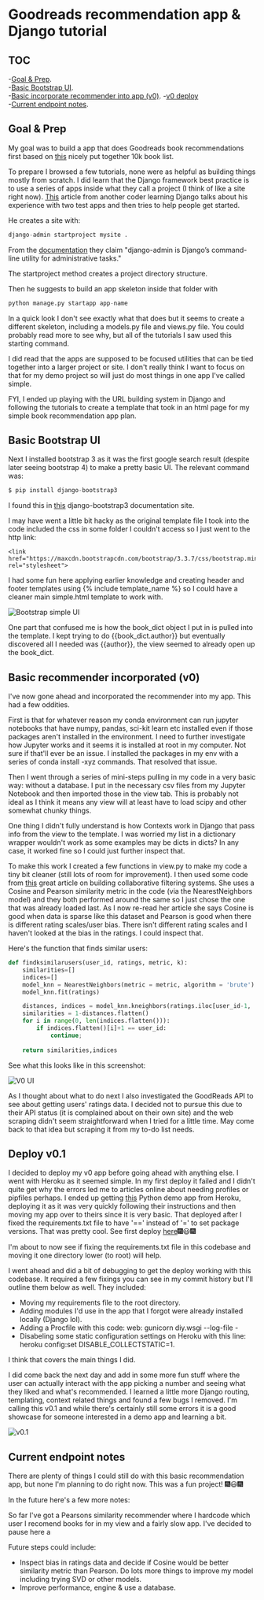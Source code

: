 # Goodreads recommendation app & Django tutorial

## TOC
-[Goal & Prep](#prep).  
-[Basic Bootstrap UI](#bootstrap).  
-[Basic incorporate recommender into app (v0)](#v0). 
-[v0 deploy](#deploy-v0)  
-[Current endpoint notes](#to-do). 


## <a name="prep">Goal & Prep</a>
My goal was to build a app that does Goodreads book recommendations first based on [this](https://www.kaggle.com/zygmunt/goodbooks-10k/home) nicely put together 10k book list.

To prepare I browsed a few tutorials, none were as helpful as building things mostly from scratch. I did learn that the Django framework best practice is to use a series of apps inside what they call a project (I think of like a site right now). [This](https://medium.com/@siddharthshringi/how-i-made-my-first-django-app-4ede65c9b17f) article from another coder learning Django talks about his experience with two test apps and then tries to help people get started.

He creates a site with: 
```python
django-admin startproject mysite .
```

From the [documentation](https://docs.djangoproject.com/en/2.1/ref/django-admin/) they claim "django-admin is Django’s command-line utility for administrative tasks."

The startproject method creates a project directory structure.

Then he suggests to build an app skeleton inside that folder with 

```python
python manage.py startapp app-name
```

In a quick look I don't see exactly what that does but it seems to create a different skeleton, including a models.py file and views.py file. You could probably read more to see why, but all of the tutorials I saw used this starting command.

I did read that the apps are supposed to be focused utilities that can be tied together into a larger project or site. I don't really think I want to focus on that for my demo project so will just do most things in one app I've called simple.

FYI, I ended up playing with the URL building system in Django and following the tutorials to create a template that took in an html page for my simple book recommendation app plan.

## <a name="bootstrap">Basic Bootstrap UI</a>

Next I installed bootstrap 3 as it was the first google search result (despite later seeing bootstrap 4) to make a pretty basic UI. The relevant command was:

```python
$ pip install django-bootstrap3
```

I found this in [this](https://django-bootstrap3.readthedocs.io/en/latest/installation.html) django-bootstrap3 documentation site.

I may have went a little bit hacky as the original template file I took into the code included the css in some folder I couldn't access so I just went to the http link:
```
<link href="https://maxcdn.bootstrapcdn.com/bootstrap/3.3.7/css/bootstrap.min.css" rel="stylesheet">
```

I had some fun here applying earlier knowledge and creating header and footer templates using {% include template_name %} so I could have a cleaner main simple.html template to work with. 

![Bootstrap simple UI](ui.png)

One part that confused me is how the book_dict object I put in is pulled into the template. I kept trying to do {{book_dict.author}} but eventually discovered all I needed was {{author}}, the view seemed to already open up the book_dict.

## <a name="v0">Basic recommender incorporated (v0)</a>

I've now gone ahead and incorporated the recommender into my app. This had a few oddities.  

First is that for whatever reason my conda environment can run jupyter notebooks that have numpy, pandas, sci-kit learn etc installed even if those packages aren't installed in the environment. I need to further investigate how Jupyter works and it seems it is installed at root in my computer. Not sure if that'll ever be an issue. I installed the packages in my env with a series of conda install -xyz commands. That resolved that issue.  

Then I went through a series of mini-steps pulling in my code in a very basic way: without a database. I put in the necessary csv files from my Jupyter Notebook and then imported those in the view tab. This is probably not ideal as I think it means any view will at least have to load scipy and other somewhat chunky things.  

One thing I didn't fully understand is how Contexts work in Django that pass info from the view to the template. I was worried my list in a dictionary wrapper wouldn't work as some examples may be dicts in dicts? In any case, it worked fine so I could just further inspect that.

To make this work I created a few functions in view.py to make my code a tiny bit cleaner (still lots of room for improvement). I then used some code from [this](https://towardsdatascience.com/collaborative-filtering-based-recommendation-systems-exemplified-ecbffe1c20b1) great article on building collaborative filtering systems. She uses a Cosine and Pearson similarity metric in the code (via the NearestNeighbors model) and they both performed around the same so I just chose the one that was already loaded last. As I now re-read her article she says Cosine is good when data is sparse like this dataset and Pearson is good when there is different rating scales/user bias. There isn't different rating scales and I haven't looked at the bias in the ratings. I could inspect that.  

Here's the function that finds similar users:  
```python
def findksimilarusers(user_id, ratings, metric, k):
    similarities=[]
    indices=[]
    model_knn = NearestNeighbors(metric = metric, algorithm = 'brute') 
    model_knn.fit(ratings)

    distances, indices = model_knn.kneighbors(ratings.iloc[user_id-1, :].values.reshape(1, -1), n_neighbors = k+1)
    similarities = 1-distances.flatten()
    for i in range(0, len(indices.flatten())):
        if indices.flatten()[i]+1 == user_id:
            continue;
            
    return similarities,indices
```
See what this looks like in this screenshot:

![V0 UI](v0ui.png)

As I thought about what to do next I also investigated the GoodReads API to see about getting users' ratings data. I decided not to pursue this due to their API status (it is complained about on their own site) and the web scraping didn't seem straightforward when I tried for a little time. May come back to that idea but scraping it from my to-do list needs.


## <a name="deploy-v0">Deploy v0.1</a>

I decided to deploy my v0 app before going ahead with anything else. I went with Heroku as it seemed simple. In my first deploy it failed and I didn't quite get why the errors led me to articles online about needing profiles or pipfiles perhaps. I ended up getting [this](https://devcenter.heroku.com/articles/getting-started-with-python#prepare-the-app) Python demo app from Heroku, deploying it as it was very quickly following their instructions and then moving my app over to theirs since it is very basic. That deployed after I fixed the requirements.txt file to have '==' instead of '=' to set package versions. That was pretty cool. See first deploy [here](https://cryptic-caverns-72350.herokuapp.com/):fireworks::smiley::fireworks:  

I'm about to now see if fixing the requirements.txt file in this codebase and moving it one directory lower (to root) will help.  

I went ahead and did a bit of debugging to get the deploy working with this codebase. It required a few fixings you can see in my commit history but I'll outline them below as well. They included:  
- Moving my requirements file to the root directory. 
- Adding modules I'd use in the app that I forgot were already installed locally (Django lol). 
- Adding a Procfile with this code: web: gunicorn diy.wsgi --log-file -  
- Disabeling some static configuration settings on Heroku with this line: heroku config:set DISABLE_COLLECTSTATIC=1. 

I think that covers the main things I did.  

I did come back the next day and add in some more fun stuff where the user can actually interact with the app picking a number and seeing what they liked and what's recommended. I learned a little more Django routing, templating, context related things and found a few bugs I removed. I'm calling this v0.1 and while there's certainly still some errors it is a good showcase for someone interested in a demo app and learning a bit.  

![v0.1](v0.1.png)

## <a name="to-do">Current endpoint notes</a>

There are plenty of things I could still do with this basic recommendation app, but none I'm planning to do right now. This was a fun project! :fireworks::smiley::fireworks:  

In the future here's a few more notes:

So far I've got a Pearsons similarity recommender where I hardcode which user I recomend books for in my view and a fairly slow app. I've decided to pause here a

Future steps could include:
- Inspect bias in ratings data and decide if Cosine would be better similarity metric than Pearson. Do lots more things to improve my model including trying SVD or other models.  
- Improve performance, engine & use a database. 
